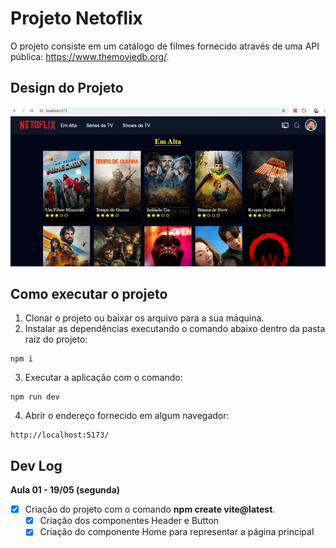 # Projeto Netoflix

O projeto consiste em um catálogo de filmes fornecido através de uma API pública: https://www.themoviedb.org/.

## Design do Projeto

![alt text](image.png)

## Como executar o projeto

1. Clonar o projeto ou baixar os arquivo para a sua máquina.
2. Instalar as dependências executando o comando abaixo dentro da pasta raiz do projeto:

```
npm i
```
3. Executar a aplicação com o comando: 

```
npm run dev
```
4. Abrir o endereço fornecido em algum navegador:
   
```
http://localhost:5173/ 
```

## Dev Log

**Aula 01 - 19/05 (segunda)**

- [x] Criação do projeto com o comando **npm create vite@latest**.
  - [x] Criação dos componentes Header e Button
  - [x] Criação do componente Home para representar a página principal
